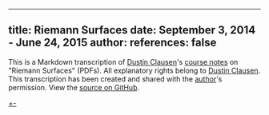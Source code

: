 
---
title: Riemann Surfaces
date: September 3, 2014 - June 24, 2015
author: [](../person/dustin-clausen)
references: false
---

[dustin]: ../person/dustin-clausen

This is a Markdown transcription of [Dustin Clausen][dustin]'s [course notes](https://www.ihes.fr/~dustin/#pagenotes) on "Riemann Surfaces" (PDFs). All explanatory rights belong to [Dustin Clausen][dustin]. This transcription has been created and shared with the [author][dustin]'s permission. View the [source on GitHub](https://github.com/kokic/riemann-surfaces). 

[+-](./lecture-1.md#:embed)



<!-- 
  Note: This CSS code is only for displaying the catalog of 
sub-sections when the lecture content is collapsed. 
-->
<style>
nav#toc li.item-summary li {
  display: block;
}
</style>
